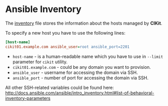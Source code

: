 # Ansible Inventory

The [inventory](../../inventory) file stores the information about the hosts managed by **CIKit**.

To specify a new host you have to use the following lines:

```ini
[host-name]
cikit01.example.com ansible_user=root ansible_port=2201
```

- `host-name` - is a human-readable name which you have to use in `--limit` parameter for `cikit` utility.
- `cikit01.example.com` - could be any domain you want to provision.
- `ansible_user` - username for accessing the domain via SSH.
- `ansible_port` - number of port for accessing the domain via SSH.

All other SSH-related variables could be found here: http://docs.ansible.com/ansible/intro_inventory.html#list-of-behavioral-inventory-parameters
